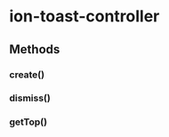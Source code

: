 ---
---
# ion-toast-controller



<h2>Methods</h2>
<dl>

<dt><h3>create()</h3></dt>
<dd></dd>

<dt><h3>dismiss()</h3></dt>
<dd></dd>

<dt><h3>getTop()</h3></dt>
<dd></dd>

</dl>


